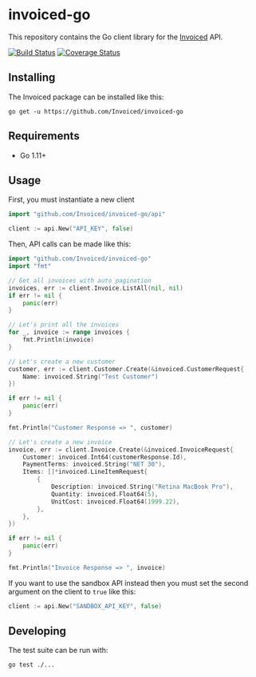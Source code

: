invoiced-go
========

This repository contains the Go client library for the [Invoiced](https://invoiced.com) API.

[![Build Status](https://travis-ci.com/Invoiced/invoiced-go.svg?branch=master)](https://travis-ci.com/Invoiced/invoiced-go)
[![Coverage Status](https://coveralls.io/repos/github/Invoiced/invoiced-go/badge.svg?branch=master)](https://coveralls.io/github/Invoiced/invoiced-go?branch=master)

## Installing

The Invoiced package can be installed like this:

```
go get -u https://github.com/Invoiced/invoiced-go
```

## Requirements

- Go 1.11+

## Usage

First, you must instantiate a new client

```go
import "github.com/Invoiced/invoiced-go/api"

client := api.New("API_KEY", false)
```

Then, API calls can be made like this:

```go
import "github.com/Invoiced/invoiced-go"
import "fmt"

// Get all invoices with auto pagination
invoices, err := client.Invoice.ListAll(nil, nil)
if err != nil {
    panic(err)
}

// Let's print all the invoices
for _, invoice := range invoices {
    fmt.Println(invoice)
}

// Let's create a new customer
customer, err := client.Customer.Create(&invoiced.CustomerRequest{
	Name: invoiced.String("Test Customer")
})

if err != nil {
    panic(err)
}

fmt.Println("Customer Response => ", customer)

// Let's create a new invoice
invoice, err := client.Invoice.Create(&invoiced.InvoiceRequest{
    Customer: invoiced.Int64(customerResponse.Id),
    PaymentTerms: invoiced.String("NET 30"),
    Items: []*invoiced.LineItemRequest{
        {
            Description: invoiced.String("Retina MacBook Pro"),
            Quantity: invoiced.Float64(5),
            UnitCost: invoiced.Float64(1999.22),
        },
    },
})

if err != nil {
    panic(err)
}

fmt.Println("Invoice Response => ", invoice)
```

If you want to use the sandbox API instead then you must set the second argument on the client to `true` like this:

```go
client := api.New("SANDBOX_API_KEY", false)
```

## Developing

The test suite can be run with:

```
go test ./...
```
